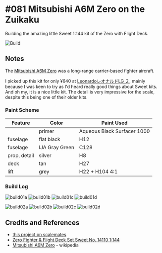 # #081 Mitsubishi A6M Zero on the Zuikaku

Building the amazing little Sweet 1:144 kit of the Zero with Flight Deck.

![Build](./assets/Sweet14110_build.jpg?raw=true)

## Notes

The [Mitsubishi A6M Zero](https://en.wikipedia.org/wiki/Mitsubishi_A6M_Zero) was a long-range carrier-based fighter aircraft.

I picked up this kit for only ¥640 at [LeonardoレオナルドLG ２](https://goo.gl/maps/vD6QRryerktowoct8),
mainly because I was keen to try as I'd heard really good things about Sweet kits. And oh my, it is a nice little kit.
The detail is very impressive for the scale, despite this being one of their older kits.

### Paint Scheme

| Feature               | Color                | Paint Used |
|-----------------------|----------------------|------------|
|                       | primer               | Aqueous Black Surfacer 1000           |
| fuselage              | flat black           | H12           |
| fuselage              | IJA Gray Green       | C128           |
| prop, detail          | silver               | H8           |
| deck                  | tan                  | H27           |
| lift                  | grey                 | H22 + H104 4:1           |

### Build Log

![build01a](./assets/build01a.jpg?raw=true)
![build01b](./assets/build01b.jpg?raw=true)
![build01c](./assets/build01c.jpg?raw=true)
![build01d](./assets/build01d.jpg?raw=true)

![build02a](./assets/build02a.jpg?raw=true)
![build02b](./assets/build02b.jpg?raw=true)
![build02c](./assets/build02c.jpg?raw=true)
![build02d](./assets/build02d.jpg?raw=true)

## Credits and References

* [this project on scalemates](https://www.scalemates.com/profiles/mate.php?id=74137&p=projects&project=145732)
* [Zero Fighter & Flight Deck Set Sweet No. 14110 1:144](https://www.scalemates.com/kits/sweet-14110-zero-fighter-and-flight-deck-set--161467)
* [Mitsubishi A6M Zero](https://en.wikipedia.org/wiki/Mitsubishi_A6M_Zero) - wikipedia
